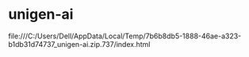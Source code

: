 # unigen-ai
file:///C:/Users/Dell/AppData/Local/Temp/7b6b8db5-1888-46ae-a323-b1db31d74737_unigen-ai.zip.737/index.html
